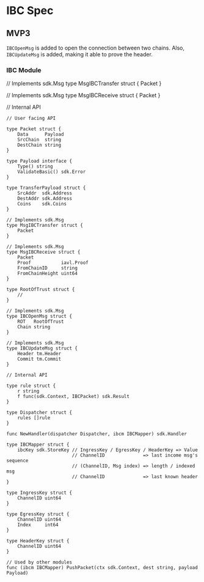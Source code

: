 # IBC Spec

## MVP3

`IBCOpenMsg` is added to open the connection between two chains. Also, `IBCUpdateMsg` is added, making it able to prove the header.

### IBC Module


// Implements sdk.Msg
type MsgIBCTransfer struct {
    Packet
}

// Implements sdk.Msg
type MsgIBCReceive struct {
    Packet
}

// Internal API



```golang
// User facing API

type Packet struct {
    Data      Payload
    SrcChain  string
    DestChain string
}

type Payload interface {
    Type() string
    ValidateBasic() sdk.Error
}

type TransferPayload struct {
    SrcAddr  sdk.Address
    DestAddr sdk.Address
    Coins    sdk.Coins
}

// Implements sdk.Msg
type MsgIBCTransfer struct {
    Packet
}

// Implements sdk.Msg
type MsgIBCReceive struct {
    Packet
    Proof           iavl.Proof
    FromChainID     string
    FromChainHeight uint64
}

type RootOfTrust struct {
    // 
}

// Implements sdk.Msg
type IBCOpenMsg struct {
    ROT   RootOfTrust
    Chain string   
}

// Implements sdk.Msg
type IBCUpdateMsg struct {
    Header tm.Header
    Commit tm.Commit
}

// Internal API

type rule struct {
    r string
    f func(sdk.Context, IBCPacket) sdk.Result
}

type Dispatcher struct {
    rules []rule
}

func NewHandler(dispatcher Dispatcher, ibcm IBCMapper) sdk.Handler

type IBCMapper struct {
    ibcKey sdk.StoreKey // IngressKey / EgressKey / HeaderKey => Value
                        // ChannelID              => last income msg's sequence
                        // (ChannelID, Msg index) => length / indexed msg
                        // ChannelID              => last known header
}

type IngressKey struct {
    ChannelID uint64
}

type EgressKey struct {
    ChannelID uint64
    Index     int64
}

type HeaderKey struct {
    ChannelID uint64
}

// Used by other modules
func (ibcm IBCMapper) PushPacket(ctx sdk.Context, dest string, payload Payload)

```


